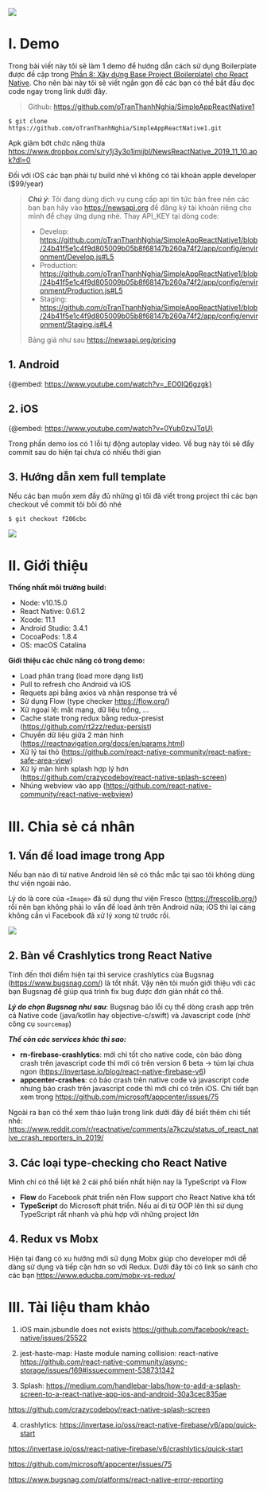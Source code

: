 ![](https://images.viblo.asia/f4849e5e-4f85-484b-9016-99ec3d5b9439.png)

# I. Demo
Trong bài viết này tôi sẽ làm 1 demo để hướng dẫn cách sử dụng Boilerplate được đề cập trong [Phần 8: Xây dựng Base Project (Boilerplate) cho React Native](https://viblo.asia/p/hoc-react-native-tu-co-ban-den-nang-cao-phan-8-xay-dung-base-project-boilerplate-cho-react-native-YWOZr6GRZQ0). Cho nên bài này tôi sẽ viết ngắn gọn để các bạn có thể bắt đầu đọc code ngay trong link dưới đây.

> Github: https://github.com/oTranThanhNghia/SimpleAppReactNative1 

```
$ git clone https://github.com/oTranThanhNghia/SimpleAppReactNative1.git
```

Apk giảm bớt chức năng thừa 
https://www.dropbox.com/s/ry1j3y3o1imijbl/NewsReactNative_2019_11_10.apk?dl=0

Đối với iOS các bạn phải tự build nhé vì không có tài khoản apple developer ($99/year)

> ***Chú ý***: Tôi đang dùng dịch vụ cung cấp api tin tức bản free nên các bạn bạn hãy vào https://newsapi.org  để đăng ký tài khoản riêng cho mình để chạy ứng dụng nhé. 
> Thay API_KEY tại dòng code:
> + Develop: https://github.com/oTranThanhNghia/SimpleAppReactNative1/blob/24b41f5e1c4f9d805009b05b8f68147b260a74f2/app/config/environment/Develop.js#L5
> + Production: https://github.com/oTranThanhNghia/SimpleAppReactNative1/blob/24b41f5e1c4f9d805009b05b8f68147b260a74f2/app/config/environment/Production.js#L5
> + Staging: https://github.com/oTranThanhNghia/SimpleAppReactNative1/blob/24b41f5e1c4f9d805009b05b8f68147b260a74f2/app/config/environment/Staging.js#L4
> 
> Bảng giá như sau https://newsapi.org/pricing

## 1. Android
{@embed: https://www.youtube.com/watch?v=_EO0IQ6gzgk}


## 2. iOS
{@embed: https://www.youtube.com/watch?v=0Yub0zvJTqU}

Trong phần demo ios có 1 lỗi tự động autoplay video. Về bug này tôi sẽ đẩy commit sau do hiện tại chưa có nhiều thời gian

## 3. Hướng dẫn xem full template
Nếu các bạn muốn xem đầy đủ những gì tôi đã viết trong project thì các bạn checkout về commit tôi bôi đỏ nhé 

```
$ git checkout f286cbc
```
![](https://images.viblo.asia/306e31b5-6508-4927-a911-25ac5bc2b2ef.png)

# II. Giới thiệu
**Thống nhất môi trường build:**
+ Node: v10.15.0
+ React Native: 0.61.2
+ Xcode: 11.1
+ Android Studio: 3.4.1
+ CocoaPods: 1.8.4
+ OS: macOS Catalina 


**Giới thiệu các chức năng có trong demo:**
+ Load phân trang (load more dạng list)
+ Pull to refresh cho Android và iOS 
+ Requets api bằng axios và nhận response trả về 
+ Sử dụng Flow (type checker https://flow.org/) 
+ Xử ngoại lệ: mất mạng, dữ liệu trống, ...
+ Cache state trong redux bằng redux-presist (https://github.com/rt2zz/redux-persist)
+ Chuyền dữ liệu giữa 2 màn hình (https://reactnavigation.org/docs/en/params.html)
+ Xử lý tai thỏ (https://github.com/react-native-community/react-native-safe-area-view)
+ Xử lý màn hình splash hợp lý hơn (https://github.com/crazycodeboy/react-native-splash-screen)
+ Nhúng webview vào app (https://github.com/react-native-community/react-native-webview)

# III. Chia sẻ cá nhân
## 1. Vấn đề load image trong App
Nếu bạn nào đi từ native Android lên sẽ có thắc mắc tại sao tôi không dùng thư viện ngoài nào.

Lý do là core của `<Image>` đã sử dụng thư viện Fresco (https://frescolib.org/) rồi nên bạn không phải lo vấn đề load ảnh trên Android nữa; iOS thì lại càng không cần vì Facebook đã xử lý xong từ trước rồi.

![](https://images.viblo.asia/20248e5d-710a-4dcc-b1fe-0ed5f13421ac.png)

## 2. Bàn về Crashlytics trong React Native

Tính đến thời điểm hiện tại thì service crashlytics của Bugsnag (https://www.bugsnag.com/) là tốt nhất. Vậy nên tôi muốn giới thiệu với các bạn Bugsnag để giúp quá trình fix bug được đơn giản nhất có thể.

***Lý do chọn Bugsnag như sau***: Bugsnag báo lỗi cụ thể dòng crash app trên cả Native code (java/kotlin hay objective-c/swift) và Javascript code (nhờ công cụ `sourcemap`)

***Thế còn các services khác thì sao:***

+ **rn-firebase-crashlytics**: mới chỉ tốt cho native code, còn báo dòng crash trên javascript code thì mới có trên version 6 beta -> túm lại chưa ngon (https://invertase.io/blog/react-native-firebase-v6)
+ **appcenter-crashes**: có báo crash trên native code và javascript code nhưng báo crash trên javascript code thì mới chỉ có trên iOS. Chi tiết bạn xem trong https://github.com/microsoft/appcenter/issues/75

Ngoài ra bạn có thể xem thảo luận trong link dưới đây để biết thêm chi tiết nhé:
https://www.reddit.com/r/reactnative/comments/a7kczu/status_of_react_native_crash_reporters_in_2019/

## 3. Các loại type-checking cho React Native 

Mình chỉ có thể liệt kê 2 cái phổ biến nhất hiện nay là TypeScript và Flow
+ **Flow** do Facebook phát triển nên Flow support cho React Native khá tốt
+ **TypeScript** do Microsoft phát triển. Nếu ai đi từ OOP lên thì sử dụng TypeScript rất nhanh và phù hợp với những project lớn 

## 4. Redux vs Mobx
Hiện tại đang có xu hướng mới sử dụng Mobx giúp cho developer mới dễ dàng sử dụng và tiếp cận hơn so với Redux. Dưới đây tôi có link so sánh cho các bạn
https://www.educba.com/mobx-vs-redux/


# III. Tài liệu tham khảo
1. iOS main.jsbundle does not exists  https://github.com/facebook/react-native/issues/25522

2. jest-haste-map: Haste module naming collision: react-native https://github.com/react-native-community/async-storage/issues/169#issuecomment-538731342

3. Splash:
https://medium.com/handlebar-labs/how-to-add-a-splash-screen-to-a-react-native-app-ios-and-android-30a3cec835ae

https://github.com/crazycodeboy/react-native-splash-screen

4. crashlytics:
https://invertase.io/oss/react-native-firebase/v6/app/quick-start

https://invertase.io/oss/react-native-firebase/v6/crashlytics/quick-start

https://github.com/microsoft/appcenter/issues/75

https://www.bugsnag.com/platforms/react-native-error-reporting